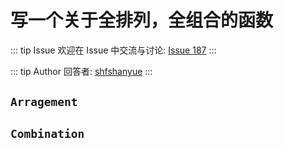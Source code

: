 # 写一个关于全排列，全组合的函数



::: tip Issue 
 欢迎在 Issue 中交流与讨论: [Issue 187](https://github.com/shfshanyue/Daily-Question/issues/187) 
:::

::: tip Author 
回答者: [shfshanyue](https://github.com/shfshanyue) 
:::

## `Arragement`

## `Combination`